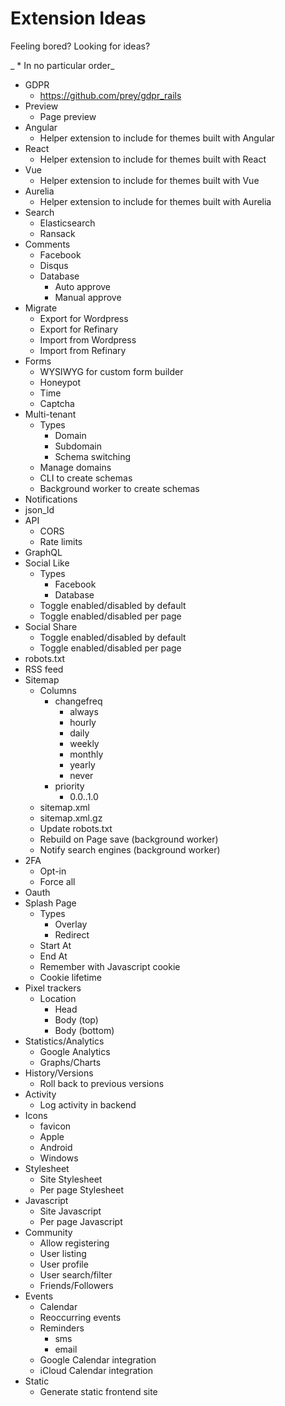 # Extension Ideas

Feeling bored? Looking for ideas?

_ \* In no particular order_

* GDPR
  * https://github.com/prey/gdpr_rails
* Preview
  * Page preview
* Angular
  * Helper extension to include for themes built with Angular
* React
  * Helper extension to include for themes built with React
* Vue
  * Helper extension to include for themes built with Vue
* Aurelia
  * Helper extension to include for themes built with Aurelia
* Search
  * Elasticsearch
  * Ransack
* Comments
  * Facebook
  * Disqus
  * Database
    * Auto approve
    * Manual approve
* Migrate
  * Export for Wordpress
  * Export for Refinary
  * Import from Wordpress
  * Import from Refinary
* Forms
  * WYSIWYG for custom form builder
  * Honeypot
  * Time
  * Captcha
* Multi-tenant
  * Types
    * Domain
    * Subdomain
    * Schema switching
  * Manage domains
  * CLI to create schemas
  * Background worker to create schemas
* Notifications
* json_ld
* API
  * CORS
  * Rate limits
* GraphQL
* Social Like
  * Types
    * Facebook
    * Database
  * Toggle enabled/disabled by default
  * Toggle enabled/disabled per page
* Social Share
  * Toggle enabled/disabled by default
  * Toggle enabled/disabled per page
* robots.txt
* RSS feed
* Sitemap
  * Columns
    * changefreq
      * always
      * hourly
      * daily
      * weekly
      * monthly
      * yearly
      * never
    * priority
      * 0.0..1.0
  * sitemap.xml
  * sitemap.xml.gz
  * Update robots.txt
  * Rebuild on Page save (background worker)
  * Notify search engines (background worker)
* 2FA
  * Opt-in
  * Force all
* Oauth
* Splash Page
  * Types
    * Overlay
    * Redirect
  * Start At
  * End At
  * Remember with Javascript cookie
  * Cookie lifetime
* Pixel trackers
  * Location
    * Head
    * Body (top)
    * Body (bottom)
* Statistics/Analytics
  * Google Analytics
  * Graphs/Charts
* History/Versions
  * Roll back to previous versions
* Activity
  * Log activity in backend
* Icons
  * favicon
  * Apple
  * Android
  * Windows
* Stylesheet
  * Site Stylesheet
  * Per page Stylesheet
* Javascript
  * Site Javascript
  * Per page Javascript
* Community
  * Allow registering
  * User listing
  * User profile
  * User search/filter
  * Friends/Followers
* Events
  * Calendar
  * Reoccurring events
  * Reminders
    * sms
    * email
  * Google Calendar integration
  * iCloud Calendar integration
* Static
  * Generate static frontend site
